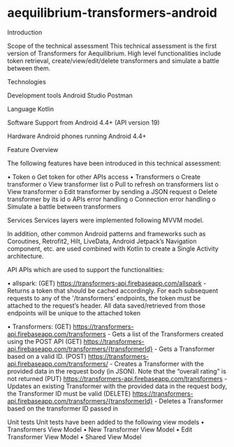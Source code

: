 # aequilibrium-transformers-android

Introduction

Scope of the technical assessment
This technical assessment is the first version of Transformers for Aequilibrium. High level functionalities include token retrieval, create/view/edit/delete transformers and simulate a battle between them.

Technologies

Development tools
Android Studio
Postman

Language
Kotlin

Software
Support from Android 4.4+ (API version 19)

Hardware
Android phones running Android 4.4+



Feature Overview

The following features have been introduced in this technical assessment:

•	Token
o	Get token for other APIs access
•	Transformers
o	Create transformer
o	View transformer list
o	Pull to refresh on transformers list
o	View transformer
o	Edit transformer by sending a JSON request
o	Delete transformer by its id
o	APIs error handling
o	Connection error handling
o	Simulate a battle between transformers



Services
Services layers were implemented following MVVM model.

 
In addition, other common Android patterns and frameworks such as Coroutines, Retrofit2, Hilt, LiveData, Android Jetpack’s Navigation component, etc. are used combined with Kotlin to create a Single Activity architecture.



API
APIs which are used to support the functionalities:

•	allspark:
  (GET) https://transformers-api.firebaseapp.com/allspark - Returns a token that should be cached accordingly. For each subsequent requests to any of the '/transformers’ endpoints, the token must be attached to the request’s header. All data saved/retrieved from those endpoints will be unique to the attached token
  
•	Transformers:
  (GET) https://transformers-api.firebaseapp.com/transformers - Gets a list of the Transformers created using the POST API
  (GET) https://transformers-api.firebaseapp.com/transformers/{transformerId} - Gets a Transformer based on a valid ID.
  (POST) https://transformers-api.firebaseapp.com/transformers/ - Creates a Transformer with the provided data in the request body (in JSON). Note that the “overall rating” is not returned
  (PUT) https://transformers-api.firebaseapp.com/transformers - Updates an existing Transformer with the provided data in the request body, the Transformer ID must be valid
  (DELETE) https://transformers-api.firebaseapp.com/transformers/{transformerId} - Deletes a Transformer based on the transformer ID passed in



Unit tests
Unit tests have been added to the following view models
•	Transformers View Model
•	New Transformer View Model
•	Edit Transformer View Model
•	Shared View Model
